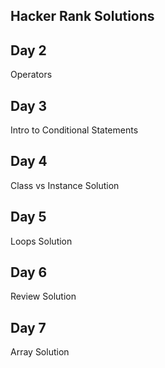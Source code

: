 Hacker Rank Solutions
---------------------
Day 2
-----
Operators

Day 3
-----
Intro to Conditional Statements

Day 4
-----
Class vs Instance Solution

Day 5
-----
Loops Solution

Day 6
-----
Review Solution

Day 7
-----
Array Solution